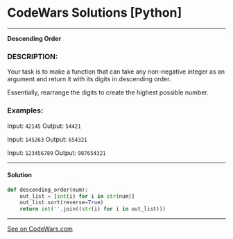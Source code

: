 # CodeWars Solutions [Python]
___
__Descending Order__
### DESCRIPTION:

Your task is to make a function that can take any non-negative integer as an argument and return it with its digits in descending order. 

Essentially, rearrange the digits to create the highest possible number.

### Examples: ###
Input: `42145` Output: `54421`

Input: `145263` Output: `654321`

Input: `123456789` Output: `987654321`
___
#### Solution

```Python
def descending_order(num):
    out_list = [int(i) for i in str(num)]
    out_list.sort(reverse=True)
    return int(''.join((str(i) for i in out_list)))
```
___
[See on CodeWars.com](https://www.codewars.com/kata/5467e4d82edf8bbf40000155)
